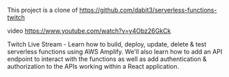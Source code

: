 This project is a clone of https://github.com/dabit3/serverless-functions-twitch

video https://www.youtube.com/watch?v=y4Obz26GkCk

Twitch Live Stream - Learn how to build, deploy, update, delete & test serverless
 functions using AWS Amplify. We'll also learn how to add an API endpoint to
 interact with the functions as well as add authentication & authorization to
 the APIs working within a React application.